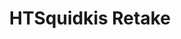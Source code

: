 ---
slug: htsquidkis-retake
title: HTSquidkis Retake
description: "HTSquidkis Retake is an exciting online game. Play for free directly in your browser!"
icon: /images/new_mods/HTSquidkis Retake.png
url: https://wowtbc.net/sprunkin/htSquidkies-retake1/index.html
previewImage: /images/new_mods/HTSquidkis Retake.png
type: new mods

# SEO配置
seo:
  title: "HTSquidkis Retake - Play Free Online Game | Fun Browser Games"
  description: "HTSquidkis Retake - Play this fun online game for free in your browser. No download required!"
  ogImage: "/images/new_mods/HTSquidkis Retake.png"
  keywords: "htsquidkis-retake, online game, browser game, free game, new mods game, play online"

videoUrls:
  - https://www.youtube.com/embed/example1
  - https://www.youtube.com/embed/example2

whyPlay:
  title: "Why Play HTSquidkis Retake?"
  items:
    - "Immersive Gameplay: HTSquidkis Retake offers an engaging and immersive gaming experience that will keep you entertained for hours"
    - "Challenging Levels: Test your skills with increasingly difficult challenges and obstacles"
    - "Beautiful Graphics: Enjoy stunning visuals and smooth animations that bring the game world to life"
    - "Regular Updates: New content and features are added regularly to keep the game fresh and exciting"
    - "Free to Play: Experience all the fun without spending a penny"
    - "Community Features: Connect with other players, share strategies, and compete for high scores"
    - "Cross-Platform: Play on any device with a web browser, no downloads required"

features:
  title: "Key Features of HTSquidkis Retake"
  image: "/images/new_mods/HTSquidkis Retake.png"
  items:
    - "Intuitive Controls: Easy to learn controls make HTSquidkis Retake accessible for players of all skill levels"
    - "Multiple Game Modes: Enjoy various gameplay options that provide different challenges and experiences"
    - "Character Customization: Personalize your gaming experience with unique characters and items"
    - "Achievement System: Complete special tasks to earn rewards and recognition"
    - "Leaderboards: Compete with players worldwide and see who can achieve the highest scores"

characteristics:
  title: "Game Characteristics"
  image: "/images/new_mods/HTSquidkis Retake.png"
  items:
    - "Genre: New mods game with elements of strategy and skill"
    - "Difficulty: Suitable for both casual gamers and those seeking a challenge"
    - "Play Time: Quick sessions or extended gameplay, depending on your preference"
    - "Art Style: Vibrant and engaging visuals that enhance the gaming experience"
    - "Sound Design: Immersive audio that complements the gameplay perfectly"

info: "HTSquidkis Retake is an exciting online game that offers players a unique and engaging gaming experience. With its intuitive controls, stunning visuals, and challenging gameplay, HTSquidkis Retake provides hours of entertainment for players of all ages and skill levels. Whether you're looking for a quick gaming session during a break or an extended play session, HTSquidkis Retake delivers an immersive experience that will keep you coming back for more. The game features multiple levels of increasing difficulty, ensuring that players are constantly challenged as they progress. With regular updates adding new content and features, HTSquidkis Retake remains fresh and exciting, providing endless entertainment options for its growing community of players."

howToPlayIntro: "Welcome to HTSquidkis Retake! This guide will walk you through the basics and help you master the game. Whether you're a beginner or looking to improve your skills, these tips and instructions will enhance your gaming experience."

howToPlaySteps:
  - title: "Getting Started"
    description: "Begin your HTSquidkis Retake adventure by familiarizing yourself with the controls. Use your keyboard or mouse to navigate through the game interface. The tutorial will guide you through the basic mechanics and help you understand the objectives."
  - title: "Understanding the Objectives"
    description: "In HTSquidkis Retake, your main goal is to progress through levels by completing specific objectives. Each level presents unique challenges that require different strategies and approaches."
  - title: "Mastering the Controls"
    description: "Practice using the controls to improve your precision and reaction time. HTSquidkis Retake requires quick reflexes and strategic thinking to overcome obstacles and defeat opponents."
  - title: "Utilizing Power-ups"
    description: "Collect power-ups throughout the game to enhance your abilities and overcome difficult challenges. Each power-up offers unique advantages that can be crucial for success."
  - title: "Developing Strategies"
    description: "As you progress in HTSquidkis Retake, develop effective strategies for different scenarios. Analyze patterns, anticipate challenges, and adapt your approach to maximize your performance."

faq:
  title: "Frequently Asked Questions about HTSquidkis Retake"
  items:
    - question: "Is HTSquidkis Retake free to play?"
      answer: "Yes, HTSquidkis Retake is completely free to play directly in your web browser. No downloads or purchases are required to enjoy the full game experience."
    - question: "Can I play HTSquidkis Retake on mobile devices?"
      answer: "Yes, HTSquidkis Retake is optimized for both desktop and mobile play. You can enjoy the game on any device with a web browser and internet connection."
    - question: "Are there any in-game purchases?"
      answer: "While HTSquidkis Retake is free to play, there may be optional in-game purchases available for cosmetic items or additional features that don't affect core gameplay."
    - question: "How often is HTSquidkis Retake updated?"
      answer: "The developers regularly update HTSquidkis Retake with new content, features, and improvements based on player feedback and game performance."
    - question: "Can I play HTSquidkis Retake offline?"
      answer: "Currently, HTSquidkis Retake requires an internet connection to play as it's a browser-based online game."
    - question: "Is HTSquidkis Retake suitable for children?"
      answer: "Yes, HTSquidkis Retake is designed to be family-friendly and suitable for players of all ages."
    - question: "How do I report bugs or issues?"
      answer: "If you encounter any problems while playing HTSquidkis Retake, you can report them through the game's support page or contact the developers directly through their website."
    - question: "Still Have Questions?"
      answer: "If you have additional questions about HTSquidkis Retake that aren't covered in this FAQ, please visit our support center or contact our customer service team for assistance."
---